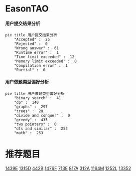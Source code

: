 # EasonTAO

<!-- tabs:start -->



#### **用户提交结果分析**

```mermaid
pie title 用户提交结果分析
    "Accepted" :  25
    "Rejected" :  0
    "Wrong answer" :  61
    "Runtime error" :  1
    "Time limit exceeded" :  12
    "Memory limit exceeded" :  0
    "Compilation error" :  1
    "Partial" :  0
```

#### **用户做题类型偏好分析**

```mermaid
pie title 用户做题类型偏好分析
    "binary search" :  41
    "dp" :  140
    "graphs" :  297
    "trees" :  28
    "divide and conquer" :  0
    "greedy" :  435
    "two pointers" :  0
    "dfs and similar" :  253
    "math" :  253
```



<!-- tabs:end -->
# 推荐题目
[1439E](https://codeforces.com/contest/1439/problem/E)
[1315D](https://codeforces.com/contest/1315/problem/D)
[442B](https://codeforces.com/contest/442/problem/B)
[1476F](https://codeforces.com/contest/1476/problem/F)
[713E](https://codeforces.com/contest/713/problem/E)
[817A](https://codeforces.com/contest/817/problem/A)
[312A](https://codeforces.com/contest/312/problem/A)
[1164M](https://codeforces.com/contest/1164/problem/M)
[1252L](https://codeforces.com/contest/1252/problem/L)
[13352](https://codeforces.com/contest/1335/problem/2)

